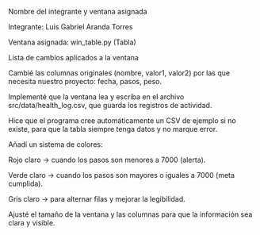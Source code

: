 Nombre del integrante y ventana asignada

Integrante: Luis Gabriel Aranda Torres

Ventana asignada: win_table.py (Tabla)

Lista de cambios aplicados a la ventana

Cambié las columnas originales (nombre, valor1, valor2) por las que necesita nuestro proyecto: fecha, pasos, peso.

Implementé que la ventana lea y escriba en el archivo src/data/health_log.csv, que guarda los registros de actividad.

Hice que el programa cree automáticamente un CSV de ejemplo si no existe, para que la tabla siempre tenga datos y no marque error.

Añadí un sistema de colores:

Rojo claro → cuando los pasos son menores a 7000 (alerta).

Verde claro → cuando los pasos son mayores o iguales a 7000 (meta cumplida).

Gris claro → para alternar filas y mejorar la legibilidad.

Ajusté el tamaño de la ventana y las columnas para que la información sea clara y visible.

